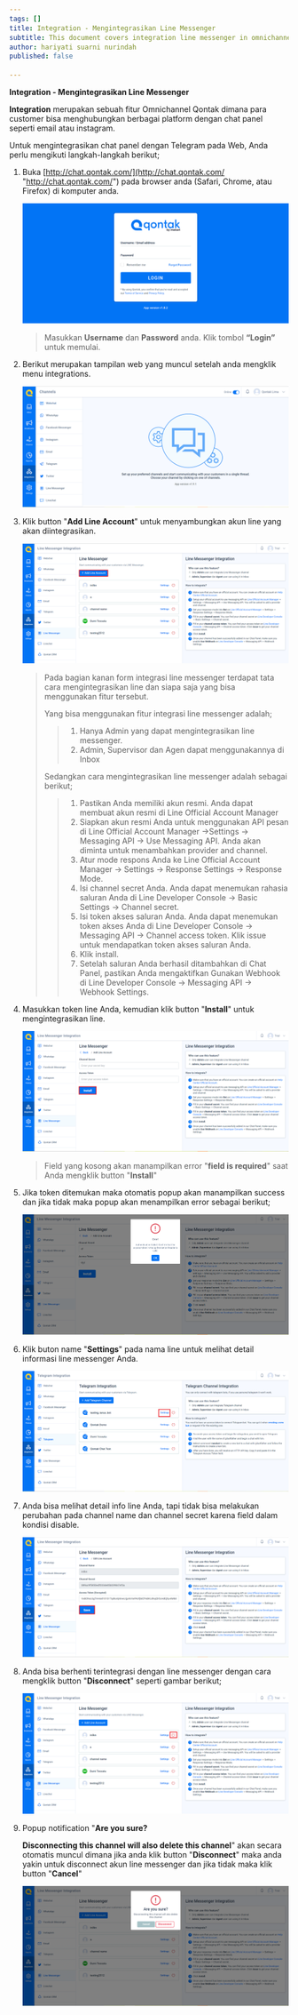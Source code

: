 ```yaml
---
tags: []
title: Integration - Mengintegrasikan Line Messenger
subtitle: This document covers integration line messenger in omnichannel system
author: hariyati suarni nurindah
published: false

---
```

**Integration - Mengintegrasikan Line Messenger**

**Integration** merupakan sebuah fitur Omnichannel Qontak dimana para customer bisa menghubungkan berbagai platform dengan chat panel seperti email atau instagram.

Untuk mengintegrasikan chat panel dengan Telegram pada Web, Anda perlu mengikuti langkah-langkah berikut;

1. Buka [http://chat.qontak.com/](http://chat.qontak.com/ "http://chat.qontak.com/") pada browser anda (Safari, Chrome, atau Firefox) di komputer anda.

   ![](/uploads/login-qontak-c.png)

   > Masukkan **Username** dan **Password** anda. Klik tombol **“Login”** untuk memulai.
2. Berikut merupakan tampilan web yang muncul setelah anda mengklik menu integrations.

   ![](/uploads/integrasi.PNG)
3. Klik button "**Add Line Account**" untuk menyambungkan akun line yang akan diintegrasikan.

   ![](/uploads/line.PNG)

   > Pada bagian kanan form integrasi line messenger terdapat tata cara mengintegrasikan line dan siapa saja yang bisa menggunakan fitur tersebut.
   >
   > Yang bisa menggunakan fitur integrasi line messenger adalah;
   >
   > > 1. Hanya Admin yang dapat mengintegrasikan line messenger.
   > > 2. Admin, Supervisor dan Agen dapat menggunakannya di Inbox
   >
   > Sedangkan cara mengintegrasikan line messenger adalah sebagai berikut;
   >
   > > 1. Pastikan Anda memiliki akun resmi. Anda dapat membuat akun resmi di Line Official Account Manager
   > > 2. Siapkan akun resmi Anda untuk menggunakan API pesan di Line Official Account Manager ->Settings -> Messaging API -> Use Messaging API. Anda akan diminta untuk menambahkan provider and channel.
   > > 3. Atur mode respons Anda ke Line Official Account Manager -> Settings -> Response Settings -> Response Mode.
   > > 4. Isi channel secret Anda. Anda dapat menemukan rahasia saluran Anda di Line Developer Console -> Basic Settings -> Channel secret.
   > > 5. Isi token akses saluran Anda. Anda dapat menemukan token akses Anda di Line Developer Console -> Messaging API -> Channel access token. Klik issue untuk mendapatkan token akses saluran Anda.
   > > 6. Klik install.
   > > 7. Setelah saluran Anda berhasil ditambahkan di Chat Panel, pastikan Anda mengaktifkan Gunakan Webhook di Line Developer Console -> Messaging API -> Webhook Settings.
4. Masukkan token line Anda, kemudian klik button "**Install**" untuk mengintegrasikan line.

   ![](/uploads/line1.PNG)

   > Field yang kosong akan manampilkan error "**field is required**" saat Anda mengklik button "**Install**"
5. Jika token ditemukan maka otomatis popup akan manampilkan success dan jika tidak maka popup akan menampilkan error sebagai berikut;

   ![](/uploads/line2.PNG)
6. Klik buton name "**Settings**" pada nama line untuk melihat detail informasi line messenger Anda.

   ![](/uploads/telegram4.PNG)
7. Anda bisa melihat detail info line Anda, tapi tidak bisa melakukan perubahan pada channel name dan channel secret karena field dalam kondisi disable.

   ![](/uploads/line4.PNG)
8. Anda bisa berhenti terintegrasi dengan line messenger  dengan cara mengklik button "**Disconnect**" seperti gambar berikut;

   ![](/uploads/line5.PNG)
9. Popup notification "**Are you sure?**

   **Disconnecting this channel will also delete this channel**" akan secara otomatis muncul dimana jika anda klik button "**Disconnect**" maka anda yakin untuk disconnect akun line messenger dan jika tidak maka klik button "**Cancel**"

   ![](/uploads/line6.PNG)